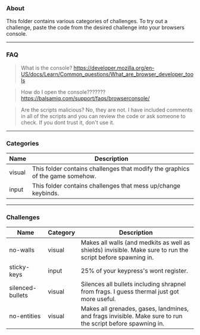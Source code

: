 ### About
This folder contains various categories of challenges. To try out a challenge, paste the code from the desired challenge into your browsers console.
___
### FAQ

> What is the console? https://developer.mozilla.org/en-US/docs/Learn/Common_questions/What_are_browser_developer_tools

> How do I open the console??????? https://balsamiq.com/support/faqs/browserconsole/

> Are the scripts malicious? No, they are not. I have included comments in all of the scripts and you can review the code or ask someone to check. If you dont trust it, don't use it.
___
### Categories
| Name | Description |
| ---  | ---         |
| visual | This folder contains challenges that modify the graphics of the game somehow. |
| input | This folder contains challenges that mess up/change keybinds. |
___
### Challenges
| Name | Category | Description |
| ---- | ---      | ---         |
| no-walls | visual | Makes all walls (and medkits as well as shields) invisible. Make sure to run the script before spawning in. |
| sticky-keys | input | 25% of your keypress's wont register. |
| silenced-bullets | visual | Silences all bullets including shrapnel from frags. I guess thermal just got more useful. |
| no-entities | visual | Makes all grenades, gases, landmines, and frags invisible. Make sure to run the script before spawning in. |
